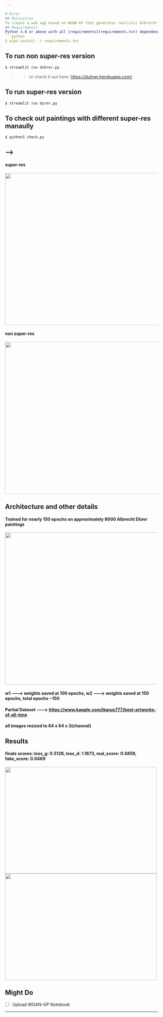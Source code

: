 ```yaml
---

# Durer
## Motivation
To create a web app based on WGAN-GP that generates realistic Albrecht Dürer paintings
## Requirements
Python 3.8 or above with all [requirements](requirements.txt) dependencies installed. To install run:
```python
$ pip3 install -r requirements.txt
```
## To run non super-res version
```python
$ streamlit run duhrer.py
```
>>or check it out here: https://duhrer.herokuapp.com/
## To run super-res version
```python
$ streamlit run durer.py
```
## To check out paintings with different super-res manaully
```python
$ python3 check.py
```


## -->

#### super-res
<img src="https://user-images.githubusercontent.com/52780573/110626302-90561380-81c6-11eb-9313-8315c1c1d21c.png" data-canonical-src="" width="900" height="500" />

#### non super-res

<img src="https://user-images.githubusercontent.com/52780573/110474334-8ddfb500-8105-11eb-96d7-47cb97f820c9.png" data-canonical-src="" width="900" height="500" />

## Architecture and other details

#### Trained for nearly 150 epochs on approximately 8000 Albrecht Dürer paintings

<img src="https://user-images.githubusercontent.com/52780573/110354770-8a452300-805e-11eb-817c-3045e33b536a.gif" data-canonical-src="" width="900" height="500" />


#### w1 ---> weights saved at 100 epochs, w2 ---> weights saved at 150 epochs, total epochs ~150


#### Partial Dataset ---> https://www.kaggle.com/ikarus777/best-artworks-of-all-time

#### all images resized to 64 x 64 x 3(channel)

## Results

#### finals scores: loss_g: 0.5128, loss_d: 1.1873, real_score: 0.5859, fake_score: 0.0469

<img src="https://user-images.githubusercontent.com/52780573/110355252-07709800-805f-11eb-8816-7e07103fad94.png" data-canonical-src="" width="500" height="350" />


<img src="https://user-images.githubusercontent.com/52780573/110355448-3f77db00-805f-11eb-80d1-d853d1e4140a.png" data-canonical-src="" width="500" height="350" />



## Might Do
- [ ] Upload WGAN-GP Notebook

---
```

